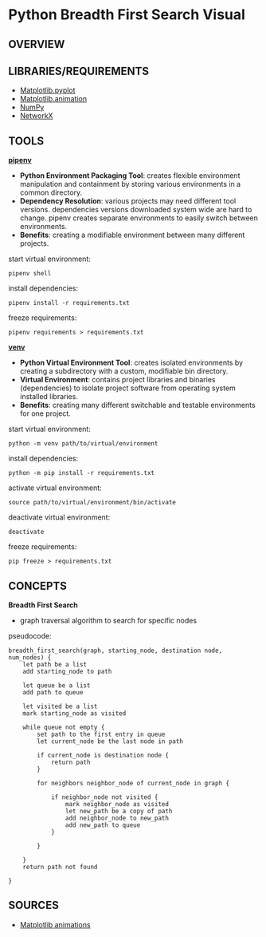 # Python Breadth First Search Visual

## OVERVIEW


## LIBRARIES/REQUIREMENTS
- [Matplotlib.pyplot](https://matplotlib.org/3.5.3/api/_as_gen/matplotlib.pyplot.html)
- [Matplotlib.animation](https://matplotlib.org/stable/api/animation_api.html)
- [NumPy](https://numpy.org)
- [NetworkX](https://networkx.org)

## TOOLS
[**pipenv**](https://pipenv.pypa.io/en/latest/)
- **Python Environment Packaging Tool**: creates flexible environment manipulation and containment by storing various environments in a common directory.
- **Dependency Resolution**: various projects may need different tool versions. dependencies versions downloaded system wide are hard to change. pipenv creates separate environments to easily switch between environments.  
- **Benefits**: creating a modifiable environment between many different projects.

start virtual environment:  
```shell
pipenv shell
```
install dependencies:
```shell
pipenv install -r requirements.txt
```
freeze requirements:
```shell
pipenv requirements > requirements.txt
```

[**venv**](https://docs.python.org/3/library/venv.html)
- **Python Virtual Environment Tool**: creates isolated environments by creating a subdirectory with a custom, modifiable bin directory.
- **Virtual Environment**: contains project libraries and binaries (dependencies) to isolate project software from operating system installed libraries.
- **Benefits**: creating many different switchable and testable environments for one project.

start virtual environment:
```shell
python -m venv path/to/virtual/environment
```
install dependencies:
```shell
python -m pip install -r requirements.txt
```
activate virtual environment:
```shell
source path/to/virtual/environment/bin/activate
```
deactivate virtual environment:
```shell
deactivate
```
freeze requirements:
```shell
pip freeze > requirements.txt
```

## CONCEPTS
**Breadth First Search**
- graph traversal algorithm to search for specific nodes

pseudocode: 
```pseudo
breadth_first_search(graph, starting_node, destination node, num_nodes) {
    let path be a list
    add starting_node to path

    let queue be a list
    add path to queue

    let visited be a list
    mark starting_node as visited

    while queue not empty {
        set path to the first entry in queue
        let current_node be the last node in path

        if current_node is destination node {
            return path
        }

        for neighbors neighbor_node of current_node in graph {

            if neighbor_node not visited {
                mark neighbor_node as visited
                let new_path be a copy of path
                add neighbor_node to new_path
                add new_path to queue
            }

        }

    }
    return path not found

}
```

## SOURCES
- [Matplotlib animations](https://matplotlib.org/stable/users/explain/animations/animations.html)